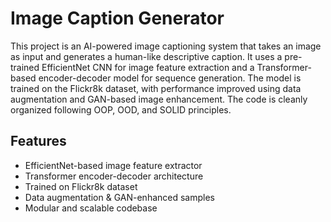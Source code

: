 # Image Caption Generator

This project is an AI-powered image captioning system that takes an image as input and generates a human-like descriptive caption. It uses a pre-trained EfficientNet CNN for image feature extraction and a Transformer-based encoder-decoder model for sequence generation. The model is trained on the Flickr8k dataset, with performance improved using data augmentation and GAN-based image enhancement. The code is cleanly organized following OOP, OOD, and SOLID principles.

## Features
- EfficientNet-based image feature extractor
- Transformer encoder-decoder architecture
- Trained on Flickr8k dataset
- Data augmentation & GAN-enhanced samples
- Modular and scalable codebase


